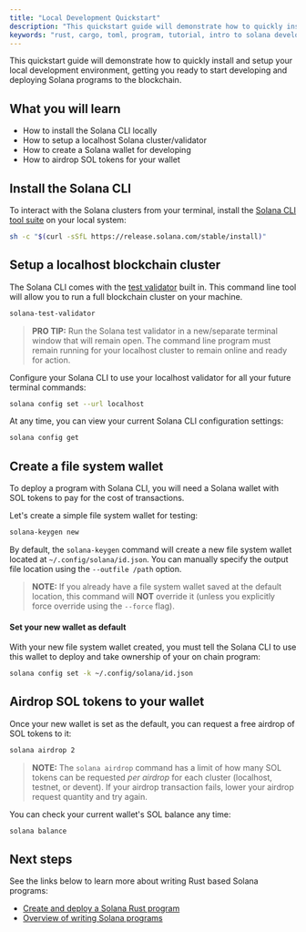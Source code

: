 ```yaml
---
title: "Local Development Quickstart"
description: "This quickstart guide will demonstrate how to quickly install and setup your local Solana development environment."
keywords: "rust, cargo, toml, program, tutorial, intro to solana development, blockchain developer, blockchain tutorial, web3 developer"
---
```


This quickstart guide will demonstrate how to quickly install and setup your local development environment, getting you ready to start developing and deploying Solana programs to the blockchain.

## What you will learn

- How to install the Solana CLI locally
- How to setup a localhost Solana cluster/validator
- How to create a Solana wallet for developing
- How to airdrop SOL tokens for your wallet

## Install the Solana CLI

To interact with the Solana clusters from your terminal, install the [Solana CLI tool suite](./../cli/install-solana-cli-tools) on your local system:

```bash
sh -c "$(curl -sSfL https://release.solana.com/stable/install)"
```

## Setup a localhost blockchain cluster

The Solana CLI comes with the [test validator](./../developing/test-validator.md) built in. This command line tool will allow you to run a full blockchain cluster on your machine.

```bash
solana-test-validator
```

> **PRO TIP:**
> Run the Solana test validator in a new/separate terminal window that will remain open. The command line program must remain running for your localhost cluster to remain online and ready for action.

Configure your Solana CLI to use your localhost validator for all your future terminal commands:

```bash
solana config set --url localhost
```

At any time, you can view your current Solana CLI configuration settings:

```bash
solana config get
```

## Create a file system wallet

To deploy a program with Solana CLI, you will need a Solana wallet with SOL tokens to pay for the cost of transactions.

Let's create a simple file system wallet for testing:

```bash
solana-keygen new
```

By default, the `solana-keygen` command will create a new file system wallet located at `~/.config/solana/id.json`. You can manually specify the output file location using the `--outfile /path` option.

> **NOTE:**
> If you already have a file system wallet saved at the default location, this command will **NOT** override it (unless you explicitly force override using the `--force` flag).

#### Set your new wallet as default

With your new file system wallet created, you must tell the Solana CLI to use this wallet to deploy and take ownership of your on chain program:

```bash
solana config set -k ~/.config/solana/id.json
```

## Airdrop SOL tokens to your wallet

Once your new wallet is set as the default, you can request a free airdrop of SOL tokens to it:

```bash
solana airdrop 2
```

> **NOTE:**
> The `solana airdrop` command has a limit of how many SOL tokens can be requested _per airdrop_ for each cluster (localhost, testnet, or devent). If your airdrop transaction fails, lower your airdrop request quantity and try again.

You can check your current wallet's SOL balance any time:

```bash
solana balance
```

## Next steps

See the links below to learn more about writing Rust based Solana programs:

- [Create and deploy a Solana Rust program](./rust.md)
- [Overview of writing Solana programs](../developing/on-chain-programs/overview)
